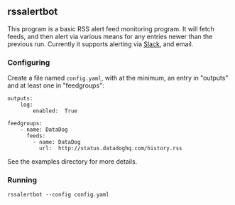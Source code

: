 ## rssalertbot

This program is a basic RSS alert feed monitoring program.  It will fetch feeds, and then alert 
via various means for any entries newer than the previous run.  Currently it supports alerting via
[Slack](https://slack.com/), and email.

### Configuring

Create a file named `config.yaml`, with at the minimum, an entry in "outputs"
and at least one in "feedgroups":

```
outputs:
    log:
        enabled:  True

feedgroups:
    - name: DataDog
      feeds:
        - name: DataDog
          url:  http://status.datadoghq.com/history.rss
```

See the examples directory for more details.

### Running

```
rssalertbot --config config.yaml
```



